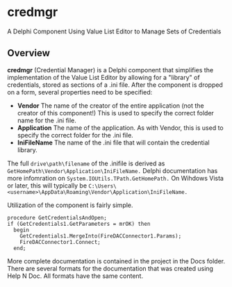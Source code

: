 # credmgr
A Delphi Component Using Value List Editor to Manage Sets of Credentials
## Overview
**credmgr** (Credential Manager) is a Delphi component that simplifies the implementation of the Value List Editor by allowing for a "library" of credentials, stored as sections of a .ini file. After the component is dropped on a form, several properties need to be specified:
- **Vendor** The name of the creator of the entire application (not the creator of this component!) This is used to specify the correct folder name for the .ini file.
- **Application** The name of the application. As with Vendor, this is used to specify the correct folder for the .ini file.
- **IniFileName** The name of the .ini file that will contain the credential library.

The full `drive\path\filename` of the .inifile is derived as `GetHomePath\Vendor\Application\IniFileName.` Delphi documentation has more infomration on `System.IOUtils.TPath.GetHomePath.` On Wihdows Vista or later, this will typically be `C:\Users\<username>\AppData\Roaming\Vendor\Application\IniFileName.`

Utilization of the component is fairly simple.

```delphi
procedure GetCredentialsAndOpen;
if (GetCredentials1.GetParameters = mrOK) then
  begin
    GetCredentials1.MergeInto(FireDACConnector1.Params);
    FireDACConnector1.Connect;
  end;
  ```
  
More complete documentation is contained in the project in the Docs folder. There are several formats for the documentation that was created using Help N Doc. All formats have the same content.
